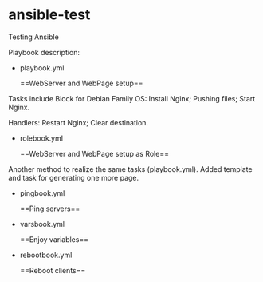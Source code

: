# ansible-test

Testing Ansible

Playbook description:

- playbook.yml

  ==WebServer and WebPage setup==

Tasks include Block for Debian Family OS:  Install Nginx; Pushing files; Start Nginx.

Handlers: Restart Nginx; Clear destination.

- rolebook.yml

  ==WebServer and WebPage setup as Role==

Another method to realize the same tasks (playbook.yml).
Added template and task for generating one more page.

- pingbook.yml

  ==Ping servers==

- varsbook.yml

  ==Enjoy variables==

- rebootbook.yml

  ==Reboot clients==
  
